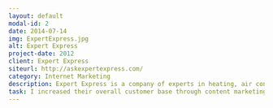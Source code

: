 ```yaml
---
layout: default
modal-id: 2
date: 2014-07-14
img: ExpertExpress.jpg
alt: Expert Express
project-date: 2012
client: Expert Express
siteurl: http://askexpertexpress.com/
category: Internet Marketing
description: Expert Express is a company of experts in heating, air conditioning, plumbing and electric.
task: I increased their overall customer base through content marketing, search engine optimization and PPC advertising.
---
```

